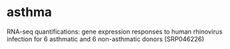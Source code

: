 # asthma
RNA-seq quantifications: gene expression responses to human rhinovirus infection for 6 asthmatic and 6 non-asthmatic donors (SRP046226)

